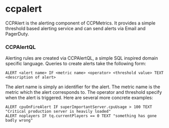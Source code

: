 # ccpalert

CCPAlert is the alerting component of CCPMetrics. It provides a simple threshold based alerting service and can send alerts via Email and PagerDuty. 

### CCPAlertQL
Alerting rules are created via CCPAlertQL, a simple SQL inspired domain specific language. Queries to create alerts take the following form:

```
ALERT <alert name> IF <metric name> <operator> <threshold value> TEXT <description of alert> 
```

The alert name is simply an identifier for the alert. The metric name is the metric which the alert corresponds to. The operator and threshold specify when the alert is triggered. Here are several more concrete examples:

```
ALERT cpuOnFireAlert IF superImportantServer.cpuUsage > 100 TEXT "Critical production server is heavily loaded"
ALERT noplayers IF tq.currentPlayers == 0 TEXT "something has gone badly wrong"
```
